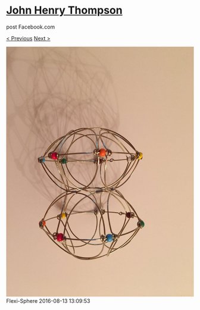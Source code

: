 # [John Henry Thompson](../README.md)
post Facebook.com

[< Previous](2016-08-13-12.md) [Next >](2016-08-13-14.md)

[![](../media/2016-08-13/Flexi-Sphere-12.jpg)](../README.md)
Flexi-Sphere
2016-08-13 13:09:53